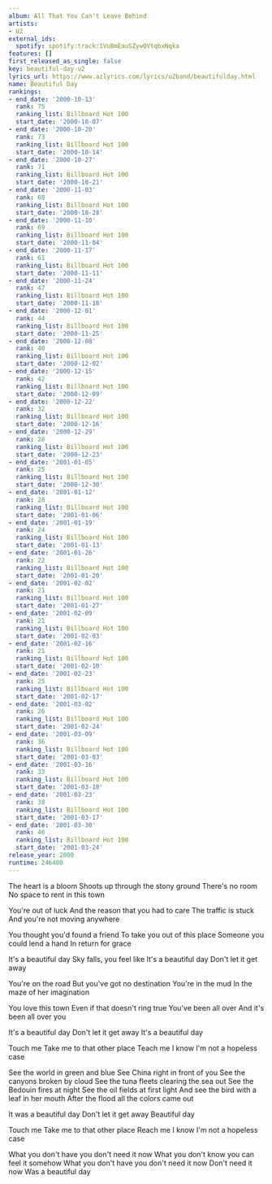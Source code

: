 ```yaml
---
album: All That You Can't Leave Behind
artists:
- U2
external_ids:
  spotify: spotify:track:1VuBmEauSZywQVtqbxNqka
features: []
first_released_as_single: false
key: beautiful-day-u2
lyrics_url: https://www.azlyrics.com/lyrics/u2band/beautifulday.html
name: Beautiful Day
rankings:
- end_date: '2000-10-13'
  rank: 75
  ranking_list: Billboard Hot 100
  start_date: '2000-10-07'
- end_date: '2000-10-20'
  rank: 73
  ranking_list: Billboard Hot 100
  start_date: '2000-10-14'
- end_date: '2000-10-27'
  rank: 71
  ranking_list: Billboard Hot 100
  start_date: '2000-10-21'
- end_date: '2000-11-03'
  rank: 68
  ranking_list: Billboard Hot 100
  start_date: '2000-10-28'
- end_date: '2000-11-10'
  rank: 69
  ranking_list: Billboard Hot 100
  start_date: '2000-11-04'
- end_date: '2000-11-17'
  rank: 61
  ranking_list: Billboard Hot 100
  start_date: '2000-11-11'
- end_date: '2000-11-24'
  rank: 47
  ranking_list: Billboard Hot 100
  start_date: '2000-11-18'
- end_date: '2000-12-01'
  rank: 44
  ranking_list: Billboard Hot 100
  start_date: '2000-11-25'
- end_date: '2000-12-08'
  rank: 40
  ranking_list: Billboard Hot 100
  start_date: '2000-12-02'
- end_date: '2000-12-15'
  rank: 42
  ranking_list: Billboard Hot 100
  start_date: '2000-12-09'
- end_date: '2000-12-22'
  rank: 32
  ranking_list: Billboard Hot 100
  start_date: '2000-12-16'
- end_date: '2000-12-29'
  rank: 28
  ranking_list: Billboard Hot 100
  start_date: '2000-12-23'
- end_date: '2001-01-05'
  rank: 25
  ranking_list: Billboard Hot 100
  start_date: '2000-12-30'
- end_date: '2001-01-12'
  rank: 28
  ranking_list: Billboard Hot 100
  start_date: '2001-01-06'
- end_date: '2001-01-19'
  rank: 24
  ranking_list: Billboard Hot 100
  start_date: '2001-01-13'
- end_date: '2001-01-26'
  rank: 22
  ranking_list: Billboard Hot 100
  start_date: '2001-01-20'
- end_date: '2001-02-02'
  rank: 21
  ranking_list: Billboard Hot 100
  start_date: '2001-01-27'
- end_date: '2001-02-09'
  rank: 21
  ranking_list: Billboard Hot 100
  start_date: '2001-02-03'
- end_date: '2001-02-16'
  rank: 21
  ranking_list: Billboard Hot 100
  start_date: '2001-02-10'
- end_date: '2001-02-23'
  rank: 25
  ranking_list: Billboard Hot 100
  start_date: '2001-02-17'
- end_date: '2001-03-02'
  rank: 26
  ranking_list: Billboard Hot 100
  start_date: '2001-02-24'
- end_date: '2001-03-09'
  rank: 36
  ranking_list: Billboard Hot 100
  start_date: '2001-03-03'
- end_date: '2001-03-16'
  rank: 33
  ranking_list: Billboard Hot 100
  start_date: '2001-03-10'
- end_date: '2001-03-23'
  rank: 38
  ranking_list: Billboard Hot 100
  start_date: '2001-03-17'
- end_date: '2001-03-30'
  rank: 46
  ranking_list: Billboard Hot 100
  start_date: '2001-03-24'
release_year: 2000
runtime: 246400
---
```

The heart is a bloom
Shoots up through the stony ground
There's no room
No space to rent in this town

You're out of luck
And the reason that you had to care
The traffic is stuck
And you're not moving anywhere

You thought you'd found a friend
To take you out of this place
Someone you could lend a hand
In return for grace

It's a beautiful day
Sky falls, you feel like
It's a beautiful day
Don't let it get away

You're on the road
But you've got no destination
You're in the mud
In the maze of her imagination

You love this town
Even if that doesn't ring true
You've been all over
And it's been all over you

It's a beautiful day
Don't let it get away
It's a beautiful day

Touch me
Take me to that other place
Teach me
I know I'm not a hopeless case

See the world in green and blue
See China right in front of you
See the canyons broken by cloud
See the tuna fleets clearing the sea out
See the Bedouin fires at night
See the oil fields at first light
And see the bird with a leaf in her mouth
After the flood all the colors came out

It was a beautiful day
Don't let it get away
Beautiful day

Touch me
Take me to that other place
Reach me
I know I'm not a hopeless case

What you don't have you don't need it now
What you don't know you can feel it somehow
What you don't have you don't need it now
Don't need it now
Was a beautiful day
